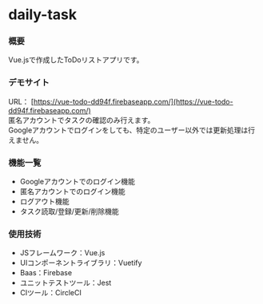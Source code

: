 # daily-task

### 概要
Vue.jsで作成したToDoリストアプリです。

### デモサイト
URL： [https://vue-todo-dd94f.firebaseapp.com/](https://vue-todo-dd94f.firebaseapp.com/)  
匿名アカウントでタスクの確認のみ行えます。  
Googleアカウントでログインをしても、特定のユーザー以外では更新処理は行えません。  

### 機能一覧
* Googleアカウントでのログイン機能
* 匿名アカウントでのログイン機能
* ログアウト機能
* タスク読取/登録/更新/削除機能

### 使用技術
* JSフレームワーク：Vue.js
* UIコンポーネントライブラリ：Vuetify
* Baas：Firebase
* ユニットテストツール：Jest
* CIツール：CircleCI
